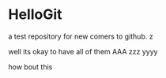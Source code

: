 # HelloGit
a test repository for new comers to github.
z

well its okay to have all of them 
AAA
zzz
yyyy

how bout this
